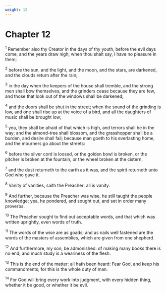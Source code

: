 ```yaml
---
weight: 12
---
```


# Chapter 12

<sup>1</sup> Remember also thy Creator in the days of thy youth, before the evil days come, and the years draw nigh, when thou shalt say, I have no pleasure in them; 

<sup>2</sup> before the sun, and the light, and the moon, and the stars, are darkened, and the clouds return after the rain; 

<sup>3</sup> in the day when the keepers of the house shall tremble, and the strong men shall bow themselves, and the grinders cease because they are few, and those that look out of the windows shall be darkened, 

<sup>4</sup> and the doors shall be shut in the street; when the sound of the grinding is low, and one shall rise up at the voice of a bird, and all the daughters of music shall be brought low; 

<sup>5</sup> yea, they shall be afraid of that which is high, and terrors shall be in the way; and the almond-tree shall blossom, and the grasshopper shall be a burden, and desire shall fail; because man goeth to his everlasting home, and the mourners go about the streets: 

<sup>6</sup> before the silver cord is loosed, or the golden bowl is broken, or the pitcher is broken at the fountain, or the wheel broken at the cistern, 

<sup>7</sup> and the dust returneth to the earth as it was, and the spirit returneth unto God who gave it. 

<sup>8</sup> Vanity of vanities, saith the Preacher; all is vanity. 

<sup>9</sup> And further, because the Preacher was wise, he still taught the people knowledge; yea, he pondered, and sought out, and set in order many proverbs. 

<sup>10</sup> The Preacher sought to find out acceptable words, and that which was written uprightly, even words of truth. 

<sup>11</sup> The words of the wise are as goads; and as nails well fastened are the words of the masters of assemblies, which are given from one shepherd. 

<sup>12</sup> And furthermore, my son, be admonished: of making many books there is no end; and much study is a weariness of the flesh. 

<sup>13</sup> This is the end of the matter; all hath been heard: Fear God, and keep his commandments; for this is the whole duty of man. 

<sup>14</sup> For God will bring every work into judgment, with every hidden thing, whether it be good, or whether it be evil. 

